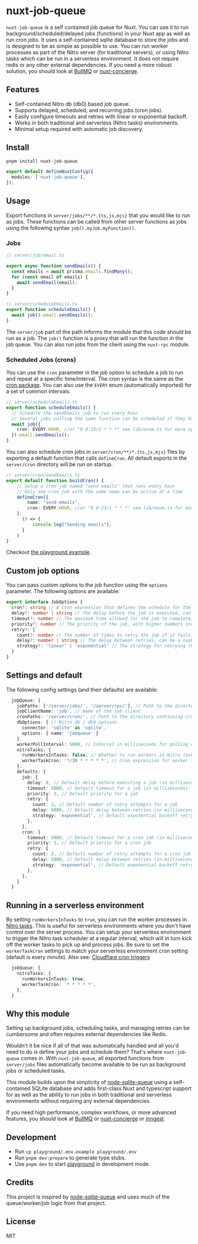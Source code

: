 # nuxt-job-queue

`nuxt-job-queue` is a self contained job queue for Nuxt. You can use it to run background/scheduled/delayed jobs (functions) in your Nuxt app as well as run cron jobs. It uses a self-contained sqlite database to store the jobs and is designed to be as simple as possible to use. You can run worker processes as part of the Nitro server (for traditional servers), or using Nitro tasks which can be run in a serverless environment. It does not require redis or any other external dependencies. If you need a more robust solution, you should look at [BullMQ](https://docs.bullmq.io/) or [nuxt-concierge](https://github.com/genu/nuxt-concierge).

## Features
- Self-contained Nitro db (db0) based job queue.
- Supports delayed, scheduled, and recurring jobs (cron jobs).
- Easily configure timeouts and retries with linear or exponential backoff.
- Works in both traditional and serverless (Nitro tasks) environments.
- Minimal setup required with automatic job discovery.

## Install

```bash
pnpm install nuxt-job-queue
```

```ts
export default defineNuxtConfig({
  modules: ['nuxt-job-queue'],
});
```

## Usage

Export functions in `server/jobs/**/*.{ts,js,mjs}` that you would like to run as jobs. These functions can be called from other server functions as jobs using the following syntax `job().myJob.myFunction()`.


### Jobs

```ts
// server/job/email.ts

export async function sendEmails() {
  const emails = await prisma.emails.findMany();
  for (const email of emails) {
    await sendEmail(email);
  }
}

// server/scheduleEmails.ts
export function scheduleEmails() {
  await job().email.sendEmails();
}
```


The `server/job` part of the path informs the module that this code should be run as a job. The `job()` function is a proxy that will run the function in the job queue. You can also run jobs from the client using the `nuxt-rpc` module.

### Scheduled Jobs (crons)

You can use the `cron` parameter in the job option to schedule a job to run and repeat at a specific time/interval. The cron syntax is the same as the [cron package](https://www.npmjs.com/package/cron). You can also use the `EVERY` enum (automatically imported) for a set of common intervals.

```ts
// server/scheduleEmails.ts
export function scheduleEmails() {
  // Schedule the sendEmails job to run every hour
  // Several jobs calling the same function can be scheduled if they have different parameters
  await job({
    cron: EVERY.HOUR, //or "0 0-23/1 * * *" see lib/enum.ts for more options
  }).email.sendEmails();
}
```

You can also schedule cron jobs in `server/cron/**/*.{ts,js,mjs}` files by exporting a default function that calls `defineCron`. All default exports in the `server/cron` directory will be run on startup.

```ts
// server/cron/sendEmails.ts
export default function buildCron() {
    // Setup a cron job named "send emails" that runs every hour
    // Only one cron job with the same name can be active at a time
    defineCron({
        name: "send-emails",
        cron: EVERY.HOUR, //or "0 0-23/1 * * *" see lib/enum.ts for more options
    },
      () => {
          console.log("Sending emails");
      }
    )
}
```

Checkout [the playground example](/playground).

## Custom job options

You can pass custom options to the job function using the `options` parameter. The following options are available:

```ts
export interface JobOptions {
  cron?: string // A cron expression that defines the schedule for the job.
  delay?: number | string // The delay before the job is executed, can be a number (milliseconds), a string (e.g., '5m' for 5 minutes), or a Date object (in the future - the job will be scheduled to run at that time).
  timeout?: number // The maximum time allowed for the job to complete, can be a number (milliseconds) or a string (e.g., '5m' for 5 minutes).
  priority?: number // The priority of the job, with higher numbers indicating higher priority.
  retry?: {
    count?: number // The number of times to retry the job if it fails.
    delay?: number | string // The delay between retries, can be a number (milliseconds) or a string (e.g., '5m' for 5 minutes).
    strategy?: 'linear' | 'exponential' // The strategy for retrying the job, either 'linear' or 'exponential'.
  }
}
```

## Settings and default

The following config settings (and their defaults) are available:

```ts
  jobQueue: {
    jobPaths: ['/server/jobs/', '/server/rpc/'], // Path to the directory containing job files
    jobClientName: 'job', // Name of the job client
    cronPaths: '/server/cron/', // Path to the directory containing cron job files
    dbOptions: { // Nitro db / db0 options
      connector: 'sqlite' as 'sqlite',
      options: { name: 'jobqueue' }
    },
    workerPollInterval: 5000, // Interval in milliseconds for polling worker tasks
    nitroTasks: {
      runWorkersInTasks: false, // Whether to run workers in Nitro tasks
      workerTaskCron: '*/30 * * * * *', // Cron expression for worker tasks
    },
    defaults: {
      job: {
        delay: 0, // Default delay before executing a job (in milliseconds)
        timeout: 5000, // Default timeout for a job (in milliseconds)
        priority: 3, // Default priority for a job
        retry: {
          count: 3, // Default number of retry attempts for a job
          delay: 5000, // Default delay between retries (in milliseconds)
          strategy: 'exponential', // Default exponential backoff retry strategy
        },
      },
      cron: {
        timeout: 5000, // Default timeout for a cron job (in milliseconds)
        priority: 3, // Default priority for a cron job
        retry: {
          count: 3, // Default number of retry attempts for a cron job
          delay: 5000, // Default delay between retries (in milliseconds)
          strategy: 'exponential', // Default exponential backoff retry strategy
        },
      },
    }
  }
```

## Running in a serverless environment
By setting `runWorkersInTasks` to `true`, you can run the worker processes in [Nitro tasks](https://nitro.build/guide/tasks). This is useful for serverless environments where you don't have control over the server process. You can setup your serverless environment to trigger the Nitro task scheduler at a regular interval, which will in turn kick off the worker tasks to pick up and process jobs. Be sure to set the `workerTaskCron` settings to match your serverless environment cron setting (default is every minute). Also see: [Cloudflare cron triggers](https://developers.cloudflare.com/workers/configuration/cron-triggers/)

```ts
  jobQueue: {
    nitroTasks: {
      runWorkersInTasks: true,
      workerTaskCron: '* * * * *',
    },
  }
```

## Why this module
Setting up background jobs, scheduling tasks, and managing retries can be cumbersome and often requires external dependencies like Redis.

Wouldn't it be nice if all of that was automatically handled and all you'd need to do is define your jobs and schedule them? That's where `nuxt-job-queue` comes in. With `nuxt-job-queue`, all exported functions from `server/jobs` files automatically become available to be run as background jobs or scheduled tasks.

This module builds upon the simplicity of [node-sqlite-queue](https://github.com/sinkhaha/node-sqlite-queue) using a self-contained SQLite database and adds first-class Nuxt and typescript support for as well as the ability to run jobs in both traditional and serverless environments without requiring any external dependencies. 

If you need high performance, complex workflows, or more advanced features, you should look at [BullMQ](https://docs.bullmq.io/) or [nuxt-concierge](http://github.com/genu/nuxt-concierge) or [inngest](http://inngest.com).

## Development

- Run `cp playground/.env.example playground/.env`
- Run `pnpm dev:prepare` to generate type stubs.
- Use `pnpm dev` to start [playground](./playground) in development mode.

## Credits

This project is inspired by [node-sqlite-queue](https://github.com/sinkhaha/node-sqlite-queue) and uses much of the queue/worker/job logic from that project.

## License

MIT

